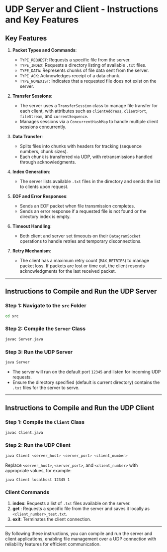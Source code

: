 
# UDP Server and Client - Instructions and Key Features

## Key Features

1. **Packet Types and Commands**:
   - `TYPE_REQUEST`: Requests a specific file from the server.
   - `TYPE_INDEX`: Requests a directory listing of available `.txt` files.
   - `TYPE_DATA`: Represents chunks of file data sent from the server.
   - `TYPE_ACK`: Acknowledges receipt of a data chunk.
   - `TYPE_NONEXIST`: Indicates that a requested file does not exist on the server.

2. **Transfer Sessions**:
   - The server uses a `TransferSession` class to manage file transfer for each client, 
     with attributes such as `clientAddress`, `clientPort`, `fileStream`, and `currentSequence`.
   - Manages sessions via a `ConcurrentHashMap` to handle multiple client sessions concurrently.

3. **Data Transfer**:
   - Splits files into chunks with headers for tracking (sequence numbers, chunk sizes).
   - Each chunk is transferred via UDP, with retransmissions handled through acknowledgments.

4. **Index Generation**:
   - The server lists available `.txt` files in the directory and sends the list to clients upon request.

5. **EOF and Error Responses**:
   - Sends an EOF packet when file transmission completes.
   - Sends an error response if a requested file is not found or the directory index is empty.

6. **Timeout Handling**:
   - Both client and server set timeouts on their `DatagramSocket` operations to handle retries and temporary disconnections.

7. **Retry Mechanism**:
   - The client has a maximum retry count (`MAX_RETRIES`) to manage packet loss. If packets are lost or time out, 
     the client resends acknowledgments for the last received packet.

---

## Instructions to Compile and Run the UDP Server

### Step 1: Navigate to the `src` Folder

```bash
cd src
```

### Step 2: Compile the `Server` Class

```bash
javac Server.java
```

### Step 3: Run the UDP Server

```bash
java Server
```

- The server will run on the default port `12345` and listen for incoming UDP requests.
- Ensure the directory specified (default is current directory) contains the `.txt` files for the server to serve.

---

## Instructions to Compile and Run the UDP Client

### Step 1: Compile the `Client` Class

```bash
javac Client.java
```

### Step 2: Run the UDP Client

```bash
java Client <server_host> <server_port> <client_number>
```

Replace `<server_host>`, `<server_port>`, and `<client_number>` with appropriate values, for example:

```bash
java Client localhost 12345 1
```

### Client Commands

1. **index**: Requests a list of `.txt` files available on the server.
2. **get <filename>**: Requests a specific file from the server and saves it locally as `<client_number>_test.txt`.
3. **exit**: Terminates the client connection.

---

By following these instructions, you can compile and run the server and client applications, enabling file management over a UDP connection with reliability features for efficient communication.

